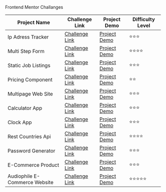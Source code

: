 Frontend Mentor Challanges




| Project Name                  | Challenge Link                                                                                                                               | Project Demo                                                                                             | Difficulty Level |
| ----------------------------- | --------------------------------------------------------------------------------------------------------------------------------------------- | -------------------------------------------------------------------------------------------------------- | ---------------- |
| Ip Adress Tracker             | [Challenge Link](https://www.frontendmentor.io/solutions/ip-adress-tracjer-app-with-react-Co-G5QDkRT)                                        | [Project Demo](https://delicate-sorbet-450bd6.netlify.app/)                                               | ⭐️⭐️⭐️           |
| Multi Step Form               | [Challenge Link](https://www.frontendmentor.io/solutions/multistep-form-with-react-and-sass-uthrWIPQ3p)                                      | [Project Demo](https://64fc45c4860af04769867ae6--warm-torrone-b97c9d.netlify.app/)                          | ⭐️⭐️⭐️⭐️         |
| Static Job Listings           | [Challenge Link](https://www.frontendmentor.io/solutions/job-listings-with-react-and-tailwind-css-hvL8pCSloO)                               | [Project Demo](https://6518ae958d97926fcb70f4bc--startling-bubblegum-d752a3.netlify.app/)                  | ⭐️⭐️⭐️           |
| Pricing Component             | [Challenge Link](https://www.frontendmentor.io/solutions/pricing-component-with-toggle-LjeVZORjQI)                                          | [Project Demo](https://652af84951d6bb713c88d68b--clever-cendol-8e8eb4.netlify.app/)                        | ⭐️⭐️             |
| Multipage Web Site            | [Challenge Link](https://www.frontendmentor.io/solutions/space-tourism-multipage-website-jdX0LBybqe)                                        | [Project Demo](https://effulgent-puffpuff-412349.netlify.app/)                                            | ⭐️⭐️⭐️           |
| Calculator App                | [Challenge Link](https://www.frontendmentor.io/solutions/calculator-H6Nha8OuxS)                                                            | [Project Demo](https://6529a890fdf121245a3f77de--fabulous-taffy-e5317a.netlify.app/)                        | ⭐️⭐️⭐️           |
| Clock App                     | [Challenge Link](https://www.frontendmentor.io/solutions/clock-app-with-react-and-tailwind-FDEMHvVrYa)                                      | [Project Demo](https://www.frontendmentor.io/solutions/clock-app-with-react-and-tailwind-FDEMHvVrYa)      | ⭐️⭐️⭐️           |
| Rest Countries Api            | [Challenge Link](https://www.frontendmentor.io/solutions/rest-countries-api-with-color-theme-switcher-with-react-lsk422nacc)              | [Project Demo](https://rest-countries-api-app-mentor.netlify.app/)                                        | ⭐️⭐️⭐️⭐️         |
| Password Generator            | [Challenge Link](https://www.frontendmentor.io/solutions/password-generator-app-with-sass-and-reactjs-nAYAgfZoyT)                          | [Project Demo](https://www.frontendmentor.io/solutions/password-generator-app-with-sass-and-reactjs-nAYAgfZoyT) | ⭐️⭐️⭐️           |
| E-Commerce Product            | [Challenge Link](https://www.frontendmentor.io/solutions/ecommerce-product-page-with-react-and-tailwind-tVEBebeWxk)                       | [Project Demo](https://6500a0d0119c481bcc42f24c--frolicking-biscuit-8b7c2d.netlify.app/)                   | ⭐️⭐️⭐️           |
| Audiophile E-Commerce Website | [Challenge Link](https://www.frontendmentor.io/solutions/audiophile-ecommerce-website-react-and-tailwindcss-kf-Nxsq1bl)                    | [Project Demo](https://e-commerce-examplee.netlify.app/)                                                  | ⭐️⭐️⭐️⭐️⭐️       |
